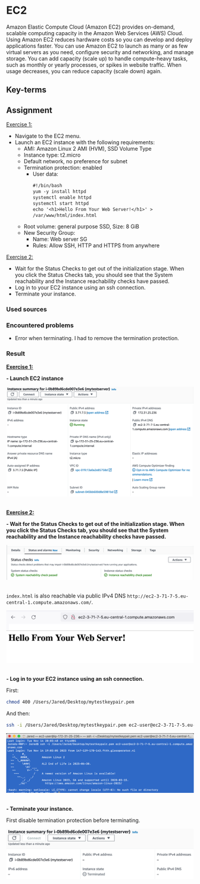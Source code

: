 # EC2
Amazon Elastic Compute Cloud (Amazon EC2) provides on-demand, scalable computing capacity in the Amazon Web Services (AWS) Cloud. Using Amazon EC2 reduces hardware costs so you can develop and deploy applications faster. You can use Amazon EC2 to launch as many or as few virtual servers as you need, configure security and networking, and manage storage. You can add capacity (scale up) to handle compute-heavy tasks, such as monthly or yearly processes, or spikes in website traffic. When usage decreases, you can reduce capacity (scale down) again.

## Key-terms

## Assignment

<ins>Exercise 1:</ins>
- Navigate to the EC2 menu.
- Launch an EC2 instance with the following requirements:
    - AMI: Amazon Linux 2 AMI (HVM), SSD Volume Type
    - Instance type: t2.micro
    - Default network, no preference for subnet
    - Termination protection: enabled
        - User data:  
            ```
            #!/bin/bash
            yum -y install httpd
            systemctl enable httpd
            systemctl start httpd
            echo '<h1>Hello From Your Web Server!</h1>' > /var/www/html/index.html
            ```
    - Root volume: general purpose SSD, Size: 8 GiB
    - New Security Group:
        - Name: Web server SG
        - Rules: Allow SSH, HTTP and HTTPS from anywhere

<ins>Exercise 2:</ins>

- Wait for the Status Checks to get out of the initialization stage. When you click the Status Checks tab, you should see that the System reachability and the Instance reachability checks have passed.
- Log in to your EC2 instance using an ssh connection.
- Terminate your instance.

### Used sources

### Encountered problems

- Error when terminating. I had to remove the termination protection.

### Result

**<ins>Exercise 1:</ins>**

**- Launch EC2 instance**

![launch instance](/04_AWS_1/images/06_ec21.png)<br><br>

**<ins>Exercise 2:</ins>**

**- Wait for the Status Checks to get out of the initialization stage. When you click the Status Checks tab, you should see that the System reachability and the Instance reachability checks have passed.**

![status checks](/04_AWS_1/images/06_ec22-1.png)<br><br>

`index.html` is also reachable via public IPv4 DNS `http://ec2-3-71-7-5.eu-central-1.compute.amazonaws.com/`.

![open in browser](/04_AWS_1/images/06_ec22-2.png)<br><br>

**- Log in to your EC2 instance using an ssh connection.**

First: 
```bash
chmod 400 /Users/Jared/Desktop/mytestkeypair.pem
```

And then:
```bash
ssh -i /Users/Jared/Desktop/mytestkeypair.pem ec2-user@ec2-3-71-7-5.eu-central-1.compute.amazonaws.com
```

![ssh into instance](/04_AWS_1/images/06_ec22-3.png)<br><br>

**- Terminate your instance.**

First disable termination protection before terminating.

![terminate instance](/04_AWS_1/images/06_ec22-4.png)<br><br>